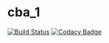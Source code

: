 # cba_1
[![Build Status](https://travis-ci.org/gayathriponnan/cba_1.svg?branch=master)](https://travis-ci.org/gayathriponnan/cba_1)
[![Codacy Badge](https://api.codacy.com/project/badge/Grade/f39db12935814f658137bdb39c48495c)](https://www.codacy.com/app/gayathriponnan/cba_1?utm_source=github.com&amp;utm_medium=referral&amp;utm_content=gayathriponnan/cba_1&amp;utm_campaign=Badge_Grade)
